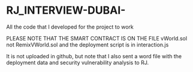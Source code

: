 # RJ_INTERVIEW-DUBAI-
All the code that I developed for the project to work

PLEASE NOTE THAT THE SMART CONTRACT IS ON THE FILE vWorld.sol not RemixVWorld.sol and the deployment script is in interaction.js

It is not uploaded in github, but note that I also sent a word file with the deployment data and security vulnerability analysis to RJ.

